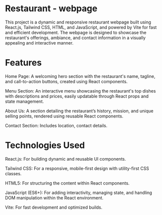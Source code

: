 # Restaurant - webpage
This project is a dynamic and responsive restaurant webpage built using React.js, Tailwind CSS, HTML, and JavaScript, and powered by Vite for fast and efficient development. The webpage is designed to showcase the restaurant's offerings, ambiance, and contact information in a visually appealing and interactive manner.

# Features
Home Page: A welcoming hero section with the restaurant's name, tagline, and call-to-action buttons, created using React components.

Menu Section: An interactive menu showcasing the restaurant's top dishes with descriptions and prices, easily updatable through React props and state management.

About Us: A section detailing the restaurant’s history, mission, and unique selling points, rendered using reusable React components.

Contact Section: Includes location, contact details.
# Technologies Used
React.js: For building dynamic and reusable UI components.

Tailwind CSS: For a responsive, mobile-first design with utility-first CSS classes.

HTML5: For structuring the content within React components.

JavaScript (ES6+): For adding interactivity, managing state, and handling DOM manipulation within the React environment.

Vite: For fast development and optimized builds.
